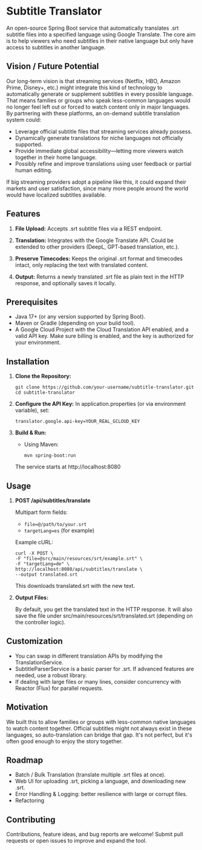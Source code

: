 # Subtitle Translator

An open-source Spring Boot service that automatically translates .srt subtitle files into a specified language using Google Translate. The core aim is to help viewers who need subtitles in their native language but only have access to subtitles in another language.

## Vision / Future Potential

Our long-term vision is that streaming services (Netflix, HBO, Amazon Prime, Disney+, etc.) might integrate this kind of technology to automatically generate or supplement subtitles in every possible language. That means families or groups who speak less-common languages would no longer feel left out or forced to watch content only in major languages. By partnering with these platforms, an on-demand subtitle translation system could:

- Leverage official subtitle files that streaming services already possess.
- Dynamically generate translations for niche languages not officially supported.
- Provide immediate global accessibility—letting more viewers watch together in their home language.
- Possibly refine and improve translations using user feedback or partial human editing.

If big streaming providers adopt a pipeline like this, it could expand their markets and user satisfaction, since many more people around the world would have localized subtitles available.

## Features

1. **File Upload:**
   Accepts .srt subtitle files via a REST endpoint.

2. **Translation:**
   Integrates with the Google Translate API. Could be extended to other providers (DeepL, GPT-based translation, etc.).

3. **Preserve Timecodes:**
   Keeps the original .srt format and timecodes intact, only replacing the text with translated content.

4. **Output:**
   Returns a newly translated .srt file as plain text in the HTTP response, and optionally saves it locally.

## Prerequisites

- Java 17+ (or any version supported by Spring Boot).
- Maven or Gradle (depending on your build tool).
- A Google Cloud Project with the Cloud Translation API enabled, and a valid API key. Make sure billing is enabled, and the key is authorized for your environment.

## Installation

1. **Clone the Repository:**
   ```
   git clone https://github.com/your-username/subtitle-translator.git
   cd subtitle-translator
   ```

2. **Configure the API Key:**
   In application.properties (or via environment variable), set:
   ```
   translator.google.api-key=YOUR_REAL_GCLOUD_KEY
   ```

3. **Build & Run:**
   - Using Maven:
     ```
     mvn spring-boot:run
     ```

   The service starts at http://localhost:8080

## Usage

1. **POST /api/subtitles/translate**

   Multipart form fields:
   - `file=@/path/to/your.srt`
   - `targetLang=es` (for example)

   Example cURL:
   ```
   curl -X POST \
   -F "file=@src/main/resources/srt/example.srt" \
   -F "targetLang=de" \
   http://localhost:8080/api/subtitles/translate \
   --output translated.srt
   ```

   This downloads translated.srt with the new text.

2. **Output Files:**

   By default, you get the translated text in the HTTP response. It will also save the file under src/main/resources/srt/translated.srt (depending on the controller logic).

## Customization

- You can swap in different translation APIs by modifying the TranslationService.
- SubtitleParserService is a basic parser for .srt. If advanced features are needed, use a robust library.
- If dealing with large files or many lines, consider concurrency with Reactor (Flux) for parallel requests.

## Motivation

We built this to allow families or groups with less-common native languages to watch content together. Official subtitles might not always exist in these languages, so auto-translation can bridge that gap. It's not perfect, but it's often good enough to enjoy the story together.

## Roadmap

- Batch / Bulk Translation (translate multiple .srt files at once).
- Web UI for uploading .srt, picking a language, and downloading new .srt.
- Error Handling & Logging: better resilience with large or corrupt files.
- Refactoring

## Contributing

Contributions, feature ideas, and bug reports are welcome! Submit pull requests or open issues to improve and expand the tool.
